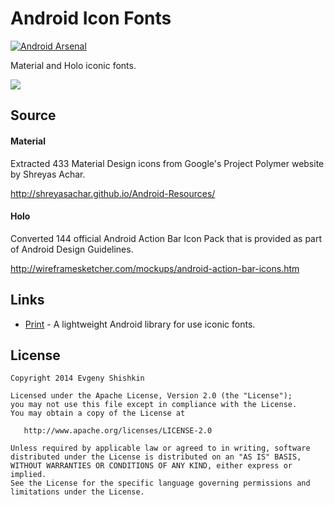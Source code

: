 Android Icon Fonts
==================

[![Android Arsenal](https://img.shields.io/badge/Android%20Arsenal-Android%20Icon%20Fonts-brightgreen.svg?style=flat)](https://android-arsenal.com/details/1/996)

Material and Holo iconic fonts.

![](https://raw.githubusercontent.com/johnkil/Android-Icon-Fonts/master/Art/android-icon-fonts.png)


Source
------

#### Material

Extracted 433 Material Design icons from Google's Project Polymer website by Shreyas Achar. 

<http://shreyasachar.github.io/Android-Resources/>


#### Holo

Converted 144 official Android Action Bar Icon Pack that is provided as part of Android Design Guidelines.

<http://wireframesketcher.com/mockups/android-action-bar-icons.htm>


Links
-----

* [Print][1] - A lightweight Android library for use iconic fonts.


License
-------

    Copyright 2014 Evgeny Shishkin
    
    Licensed under the Apache License, Version 2.0 (the "License");
    you may not use this file except in compliance with the License.
    You may obtain a copy of the License at
    
       http://www.apache.org/licenses/LICENSE-2.0
    
    Unless required by applicable law or agreed to in writing, software
    distributed under the License is distributed on an "AS IS" BASIS,
    WITHOUT WARRANTIES OR CONDITIONS OF ANY KIND, either express or implied.
    See the License for the specific language governing permissions and
    limitations under the License.

[1]: https://github.com/johnkil/Print

[0]: https://github.com/google/material-design-icons
[0]: https://github.com/opoloo/androidicons
